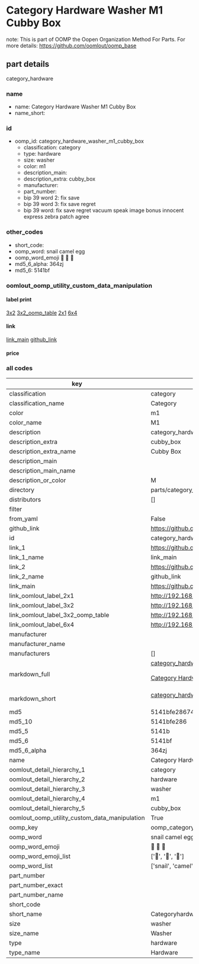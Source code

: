 # Category Hardware Washer M1 Cubby Box  

note: This is part of OOMP the Oopen Organization Method For Parts. For more details: https://github.com/oomlout/oomp_base

##  part details



category_hardware

### name
* name: Category Hardware Washer M1 Cubby Box
* name_short: 
### id
* oomp_id: category_hardware_washer_m1_cubby_box
  * classification: category
  * type: hardware
  * size: washer
  * color: m1
  * description_main: 
  * description_extra: cubby_box
  * manufacturer: 
  * part_number: 
  * bip 39 word 2: fix save
  * bip 39 word 3: fix save regret
  * bip 39 word: fix save regret vacuum speak image bonus innocent express zebra patch agree

### other_codes
* short_code: 
* oomp_word: snail camel egg
* oomp_word_emoji :snail: :camel: :egg:
* md5_6_alpha: 364zj
* md5_6: 5141bf






### oomlout_oomp_utility_custom_data_manipulation
#### label print
[3x2](http://192.168.1.245:1112/?label=oomp%20364zj)
[3x2_oomp_table](http://192.168.1.107:1112/?label=oomp%20364zj)
[2x1](http://192.168.1.242:1112/?label=oomp%20364zj)
[6x4](http://192.168.1.55:1112/?label=oomp%20364zj)    

#### link

[link_main](https://github.com/oomlout/oomlout_oomp_current_version_messy/tree/main/parts/category_hardware_washer_m1_cubby_box) [github_link](https://github.com/oomlout/oomlout_oomp_part_src/tree/main/parts/category_hardware_washer_m1_cubby_box)                             

#### price







### all codes 
| key | value |  
| --- | --- |  
| classification | category |  
| classification_name | Category |  
| color | m1 |  
| color_name | M1 |  
| description | category_hardware |  
| description_extra | cubby_box |  
| description_extra_name | Cubby Box |  
| description_main |  |  
| description_main_name |  |  
| description_or_color | M  |  
| directory | parts/category_hardware_washer_m1_cubby_box |  
| distributors | [] |  
| filter |  |  
| from_yaml | False |  
| github_link | https://github.com/oomlout/oomlout_oomp_part_src/tree/main/parts/category_hardware_washer_m1_cubby_box |  
| id | category_hardware_washer_m1_cubby_box |  
| link_1 | https://github.com/oomlout/oomlout_oomp_current_version_messy/tree/main/parts/category_hardware_washer_m1_cubby_box |  
| link_1_name | link_main |  
| link_2 | https://github.com/oomlout/oomlout_oomp_part_src/tree/main/parts/category_hardware_washer_m1_cubby_box |  
| link_2_name | github_link |  
| link_main | https://github.com/oomlout/oomlout_oomp_current_version_messy/tree/main/parts/category_hardware_washer_m1_cubby_box |  
| link_oomlout_label_2x1 | http://192.168.1.242:1112/?label=oomp%20364zj |  
| link_oomlout_label_3x2 | http://192.168.1.245:1112/?label=oomp%20364zj |  
| link_oomlout_label_3x2_oomp_table | http://192.168.1.107:1112/?label=oomp%20364zj |  
| link_oomlout_label_6x4 | http://192.168.1.55:1112/?label=oomp%20364zj |  
| manufacturer |  |  
| manufacturer_name |  |  
| manufacturers | [] |  
| markdown_full | [category_hardware_washer_m1_cubby_box](https://github.com/oomlout/oomlout_oomp_current_version_messy/tree/main/parts/category_hardware_washer_m1_cubby_box)<br>[](https://github.com/oomlout/oomlout_oomp_current_version_messy/tree/main/parts/category_hardware_washer_m1_cubby_box)<br>[Category Hardware Washer M1 Cubby Box](https://github.com/oomlout/oomlout_oomp_current_version_messy/tree/main/parts/category_hardware_washer_m1_cubby_box)<br><br> |  
| markdown_short | [category_hardware_washer_m1_cubby_box](https://github.com/oomlout/oomlout_oomp_current_version_messy/tree/main/parts/category_hardware_washer_m1_cubby_box)<br><br> |  
| md5 | 5141bfe28674832dc5686f09696ff2c0 |  
| md5_10 | 5141bfe286 |  
| md5_5 | 5141b |  
| md5_6 | 5141bf |  
| md5_6_alpha | 364zj |  
| name | Category Hardware Washer M1 Cubby Box |  
| oomlout_detail_hierarchy_1 | category |  
| oomlout_detail_hierarchy_2 | hardware |  
| oomlout_detail_hierarchy_3 | washer |  
| oomlout_detail_hierarchy_4 | m1 |  
| oomlout_detail_hierarchy_5 | cubby_box |  
| oomlout_oomp_utility_custom_data_manipulation | True |  
| oomp_key | oomp_category_hardware_washer_m1_cubby_box |  
| oomp_word | snail camel egg |  
| oomp_word_emoji | :snail: :camel: :egg: |  
| oomp_word_emoji_list | [':snail:', ':camel:', ':egg:'] |  
| oomp_word_list | ['snail', 'camel', 'egg'] |  
| part_number |  |  
| part_number_exact |  |  
| part_number_name |  |  
| short_code |  |  
| short_name | Categoryhardware |  
| size | washer |  
| size_name | Washer |  
| type | hardware |  
| type_name | Hardware |  
